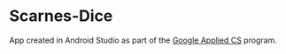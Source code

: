 # Scarnes-Dice

App created in Android Studio as part of the [Google Applied CS](https://cswithandroid.withgoogle.com/) program.
